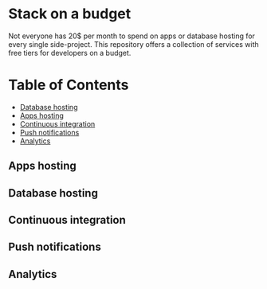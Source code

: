 # Stack on a budget

Not everyone has 20$ per month to spend on apps or database hosting for every single side-project.
This repository offers a collection of services with free tiers for developers on a budget. 

# Table of Contents
- [Database hosting](#database-hosting)
- [Apps hosting](#apps-hosting)
- [Continuous integration](#continuous-integration)
- [Push notifications](#push-notifications)
- [Analytics](#analytics)

## Apps hosting
## Database hosting
## Continuous integration
## Push notifications
## Analytics

